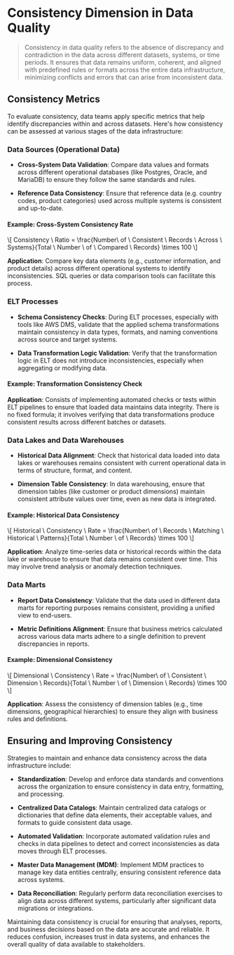 # Consistency Dimension in Data Quality
> Consistency in data quality refers to the absence of discrepancy and contradiction in the data across different datasets, systems, or time periods. It ensures that data remains uniform, coherent, and aligned with predefined rules or formats across the entire data infrastructure, minimizing conflicts and errors that can arise from inconsistent data.

## Consistency Metrics
To evaluate consistency, data teams apply specific metrics that help identify discrepancies within and across datasets. Here's how consistency can be assessed at various stages of the data infrastructure:

### Data Sources (Operational Data)
* **Cross-System Data Validation**:
  Compare data values and formats across different operational databases (like Postgres, Oracle, and MariaDB) to ensure they follow the same standards and rules.

* **Reference Data Consistency**:
  Ensure that reference data (e.g. country codes, product categories) used across multiple systems is consistent and up-to-date.

#### Example: Cross-System Consistency Rate
\\[ Consistency \ Ratio = \frac{Number\ of \ Consistent \ Records \ Across \ Systems}{Total \ Number \ of \ Compared \ Records} \times 100 \\]

**Application**: Compare key data elements (e.g., customer information, and product details) across different operational systems to identify inconsistencies. SQL queries or data comparison tools can facilitate this process.

### ELT Processes
* **Schema Consistency Checks**:
  During ELT processes, especially with tools like AWS DMS, validate that the applied schema transformations maintain consistency in data types, formats, and naming conventions across source and target systems.

* **Data Transformation Logic Validation**:
  Verify that the transformation logic in ELT does not introduce inconsistencies, especially when aggregating or modifying data.

#### Example: Transformation Consistency Check
**Application**: Consists of implementing automated checks or tests within ELT pipelines to ensure that loaded data maintains data integrity. There is no fixed formula; it involves verifying that data transformations produce consistent results across different batches or datasets.

### Data Lakes and Data Warehouses
* **Historical Data Alignment**:
  Check that historical data loaded into data lakes or warehouses remains consistent with current operational data in terms of structure, format, and content.

* **Dimension Table Consistency**:
  In data warehousing, ensure that dimension tables (like customer or product dimensions) maintain consistent attribute values over time, even as new data is integrated.

#### Example: Historical Data Consistency
\\[ Historical \ Consistency \ Rate = \frac{Number\ of \ Records \ Matching \ Historical \ Patterns}{Total \ Number \ of \ Records} \times 100 \\]

**Application**: Analyze time-series data or historical records within the data lake or warehouse to ensure that data remains consistent over time. This may involve trend analysis or anomaly detection techniques.

### Data Marts
* **Report Data Consistency**:
  Validate that the data used in different data marts for reporting purposes remains consistent, providing a unified view to end-users.

* **Metric Definitions Alignment**:
  Ensure that business metrics calculated across various data marts adhere to a single definition to prevent discrepancies in reports.

#### Example: Dimensional Consistency
\\[ Dimensional \ Consistency \ Rate = \frac{Number\ of \ Consistent \ Dimension \ Records}{Total \ Number \ of \ Dimension \ Records} \times 100 \\]

**Application**: Assess the consistency of dimension tables (e.g., time dimensions, geographical hierarchies) to ensure they align with business rules and definitions.

## Ensuring and Improving Consistency
Strategies to maintain and enhance data consistency across the data infrastructure include:

* **Standardization**:
  Develop and enforce data standards and conventions across the organization to ensure consistency in data entry, formatting, and processing.

* **Centralized Data Catalogs**:
  Maintain centralized data catalogs or dictionaries that define data elements, their acceptable values, and formats to guide consistent data usage.

* **Automated Validation**:
  Incorporate automated validation rules and checks in data pipelines to detect and correct inconsistencies as data moves through ELT processes.

* **Master Data Management (MDM)**:
  Implement MDM practices to manage key data entities centrally, ensuring consistent reference data across systems.

* **Data Reconciliation**:
  Regularly perform data reconciliation exercises to align data across different systems, particularly after significant data migrations or integrations.

Maintaining data consistency is crucial for ensuring that analyses, reports, and business decisions based on the data are accurate and reliable. It reduces confusion, increases trust in data systems, and enhances the overall quality of data available to stakeholders.
